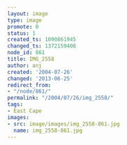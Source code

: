 ```yaml
---
layout: image
type: image
promote: 0
status: 1
created_ts: 1090861945
changed_ts: 1372159408
node_id: 861
title: IMG_2558
author: anj
created: '2004-07-26'
changed: '2013-06-25'
redirect_from:
- "/node/861/"
permalink: "/2004/07/26/img_2558/"
tags:
- East Cape
images:
- src: image/images/img_2558-861.jpg
  name: img_2558-861.jpg
---
```


